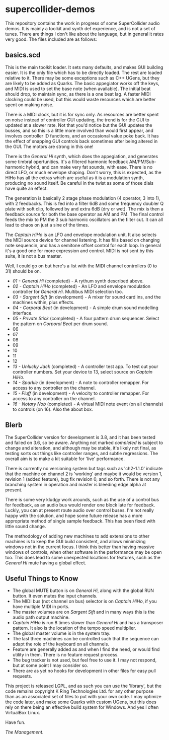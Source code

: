 # supercollider-demos

This repository contains the work in progress of some SuperCollider audio demos. It is mainly a toolkit and synth def
experience, and is not a set of tunes. There are things I don't like about the language, but in general it rates very
good. The files included are as follows:

## basics.scd

This is the main toolkit loader. It sets many defaults, and makes GUI building easier. It is the only file which has
to be directly loaded. The rest are loaded relative to it. There may be some exceptions such as C++ UGens, but they are likely
to be added as Quarks. The basic appegiator works off the keys, and MIDI is used to set the base note (when available). The initial
beat should drop, to maintain sync, as there is a one beat lag. A faster MIDI clocking could be used, but this would waste resources
which are better spent on making noise.

There is a MIDI clock, but it is for  sync only. As resources are better spent on noise instead of controller
GUI updating, the trend is for the GUI to updated at a slower rate. Not that you'd notice but the GUI updates the busses, and so
this is a little more involved than would first appear, and involves controller ID functions, and an occasional value poke back.
It has the effect of snapping GUI controls back sometimes after being altered in the GUI. The motors are strong in this one!

There is the *General Hi* synth, which does the appegiation, and generates some timbral opertunities. It's a filtered harmonic
feedback AM/PM/Sub-harmonic hybrid, and can make very fat sounds, with ease. There is no direct LFO, or much envelope shaping.
Don't worry, this is expected, as the HIHo has all the extras which are useful as it is a modulation synth, producing no
sound itself. Be careful in the twist as some of those dials have quite an effect.

The generation is basically 2 stage phase modulation (4 operator, 3 into 1), with 2 feedbacks. This is fed into a filter 6dB
and some frequency doubler Q plate with soft clip, followed by and extra 6dB (dry or wet). The mix is then a feedback source for
both the base operator as AM and PM. The final control feeds the mix to PM the 3 sub harmonic oscillators an the filter cut.
It can all lead to chaos on just a sine of the times.

The *Captain HiHo* is an LFO and envelope modulation unit. It also selects the MIDI source device for channel listening. It has
fills based on changing note sequencin, and has a semitone offset control for each loop. In general it's a good one for more
expression and control. MIDI is not sent by this suite, it is not a bus master.

Well, I could go on but here's a list with the MIDI channel controllers (0 to 31) should be on.

  * *01 - General Hi* (completed) - A rythum synth described above.
  * *02 - Captain HiHo* (completed) - An LFO and envelope modulation controller for *General Hi*. Multibus MIDI selection too.
  * *03 - Sargent Sift* (in development) - A mixer for sound card ins, and the machines within, plus effects.
  * *04 - Corporal Beat* (in development) - A simple drum sound modelling interface.
  * *05 - Private Stick* (completed) - A four pattern drum sequencer. Select the pattern on *Corporal Beat* per drum sound.
  * 06
  * 07
  * 08
  * 09
  * 10
  * 11
  * 12
  * *13 - Unlucky Jack* (completed) - A controller test app. To test out your controller numbers. Set your device to 13, select source on *Captain HiHo*.
  * *14 - Sparkie* (in development) - A note to controller remapper. For access to any controller on the channel.
  * *15 - Fluff* (in development) - A velocity to controller remapper. For access to any controller on the channel.
  * *16 - Notary Nob* (completed) - A virtual MIDI note event (on all channels) to controls (on 16). Also the about box.
  
## Blerb

The SuperCollider version for development is 3.8, and it has been tested and failed on 3.6, so be aware. Anything not marked *completed*
is subject to change and alteration, and although may be stable, it's likely not final, as testing sorts out things like controller
ranges, and subtle regressions. The overall aim is to make a kit suitable for 'live' performance.

There is currently no versioning system but tags such as 'ch2-1.1.0' indicate that the machine on channel 2 is 'working' and maybe
it would be version 1, revision 1 (added feature), bug fix revision 0, and so forth. There is not any branching system in operation
and master is bleeding edge alpha at present.

There is some very kludgy work arounds, such as the use of a control bus for feedback, as an audio bus would render one block late for
feedback. Luckly, you can at present route audio over control buses. I'm not really happy with the solution, and hope some future
release has a more appropriate method of single sample feedback. This has been fixed with little sound change.

The methodology of adding new machines to add extensions to other machines is to keep the GUI build consistent, and allows minimizing
windows not in the current focus. I think this better than having massive windows of controls, when other software in the performance
may be open too. This does lead to some unexpected locations for features, such as the *General Hi* mute having a global effect.

## Useful Things to Know

  * The global MUTE button is on *General Hi*, along with the global RUN button. It even mutes the input channels.
  * The MIDI bus (not channel on bus) selector is on *Captain HiHo*, if you have multiple MIDI in ports.
  * The master volumes are on *Sargent Sift* and in many ways this is the audio path output machine.
  * *Captain HiHo* is run 8 times slower than *General Hi* and has a transposer pattern. It also is the location of the tempo speed multiplier.
  * The global master volume is in the system tray.
  * The last three machines can be controlled such that the sequence can adapt the role of the keyboard on all channels.
  * Feature are generally added as and when I find the need, or would find utility in them. There is no feature request process.
  * The bug tracker is not used, but feel free to use it. I may not respond, but at some point I may consider so.
  * There are as yet no hooks for development in other files for easy pull requests.
  
This project is released LGPL, and as such you can use the 'library', but the code remains copyright K Ring Technologies Ltd. for any
other purpose than as an associated set of files to put with your own code. I may optimize the code later, and make some Quarks
with custom UGens, but this does rely on there being an effective build system for Windows. And yes I often VirtualBox Linux.

Have fun.

*The Management*.
